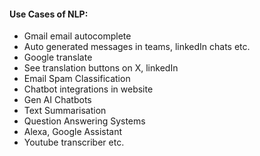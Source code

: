 #### Use Cases of NLP:
* Gmail email autocomplete
* Auto generated messages in teams, linkedIn chats etc.
* Google translate
* See translation buttons on X, linkedIn
* Email Spam Classification
* Chatbot integrations in website
* Gen AI Chatbots
* Text Summarisation
* Question Answering Systems
* Alexa, Google Assistant
* Youtube transcriber etc.


